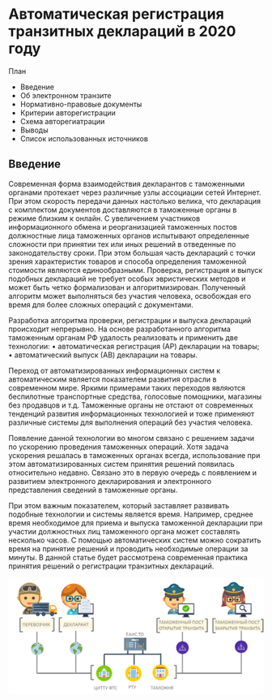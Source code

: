 # Автоматическая регистрация транзитных деклараций в 2020 году

План
- Введение
- Об электронном транзите
- Нормативно-правовые документы
- Критерии авторегистрации
- Схема авторегиатрации 
- Выводы
- Список использованных источников

## Введение


Современная форма взаимодействия декларантов с таможенными органами протекает через различные узлы ассоциации сетей Интернет. При этом скорость передачи данных настолько велика, что декларация с комплектом документов доставляются в таможенные органы в режиме близким к онлайн. 
С увеличением участников информационного обмена и реорганизацией таможенных постов должностные лица таможенных органов испытывают определенные сложности при принятии тех или иных решений в отведенные по законодательству сроки. При этом большая часть деклараций с точки зрения характеристик товаров и способа определения таможенной стоимости являются единообразными. Проверка, регистрация и выпуск подобных деклараций не требует особых эвристических методов и может быть четко формализован и алгоритмизирован. Полученный алгоритм может выполняться без участия человека, освобождая его время для более сложных операций с документами.

Разработка алгоритма проверки, регистрации и выпуска деклараций происходит непрерывно. На основе разработанного алгоритма таможенным органам РФ удалость реализовать и применить две технологии:
    • автоматическая регистрация (АР) декларации на товары;
    • автоматический выпуск (АВ) декларации на товары.

Переход от автоматизированных информационных систем к автоматическим является показателем развития отрасли в современном мире. Яркими примерами таких переходов являются беспилотные транспортные средства, голосовые помощники, магазины без продавцов и т.д. Таможенные органы не отстают от современных тенденций развития информационных технологией и тоже применяют различные системы для выполнения операций без участия человека.  

Появление данной технологии во многом связано с решением задачи по ускорению проведения таможенных операций. Хотя задача ускорения решалась в таможенных органах всегда, использование при этом автоматизированных систем принятия решений появилась относительно недавно. Связано это в первую очередь с появлением и развитием электронного декларирования и электронного представления сведений в таможенные органы.



При этом важным показателем, который заставляет развивать подобные технологии и системы является время. Например, среднее время необходимое для приема и выпуска таможенной декларации при участии должностных лиц таможенного органа может составлять несколько часов. С помощью автоматических систем можно сократить время на принятие решений и проводить необходимые операции за минуты. В данной статье будет рассмотрена современная практика принятия решений о регистрации транзитных деклараций. 












![Alt-текст](schema_main.png)